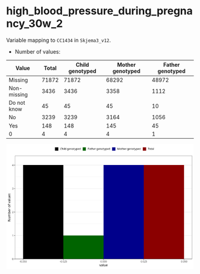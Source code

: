 # high_blood_pressure_during_pregnancy_30w_2
Variable mapping to `CC1434` in `Skjema3_v12`.
- Number of values:

| Value | Total | Child genotyped | Mother genotyped | Father genotyped |
| ----- | ----- | --------------- | ---------------- | ---------------- |
| Missing | 71872 | 71872 | 68292 | 48972 |
| Non-missing | 3436 | 3436 | 3358 | 1112 |
| Do not know | 45 | 45 | 45 |10 |
| No | 3239 | 3239 | 3164 |1056 |
| Yes | 148 | 148 | 145 |45 |
| 0 | 4 | 4 | 4 | 1 |



![](high_blood_pressure_during_pregnancy_30w_2_n.png)



